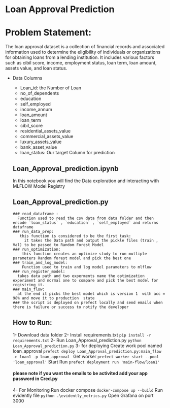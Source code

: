 # Loan Approval Prediction 

# Problem Statement:
The loan approval dataset is a collection of financial records and associated information used to determine the eligibility of individuals or organizations for obtaining loans from a lending institution. It includes various factors such as cibil score, income, employment status, loan term, loan amount, assets value, and loan status. 

        
* Data Columns
  * Loan_id: the Number of Loan 
  * no_of_dependents
  * education
  * self_employed
  * income_annum
  * loan_amount                 
  * loan_term                   
  * cibil_score                 
  * residential_assets_value    
  * commercial_assets_value     
  * luxury_assets_value         
  * bank_asset_value            
  * loan_status: Our target Column for prediction    

  ## Loan_Approval_prediction.ipynb
    In this notebook you will find the Data exploration and interacting with MLFLOW Model Registry
  ## Loan_Approval_prediction.py
      ### read_dataframe :
        Function used to read the csv data from data folder and then encode `loan_status` , `education` , `self_employed` and returns dataframe
      ### run_data_prep:
         this function is considered to be the first task:
           it takes the Data path and output the pickle files (train , Val) to be passed to Random Forest Model
      ### run_optimization:
          this function creates an optimize study to run mutliple parameters Random forest model and pick the best one
      ### train_and_log_model:
          Function used to train and log model parameters to mlflow
      ### run_register_model:
        takes data path and two experments name the optimization experiment and normal one to compare and pick the best model for registring it.
      ### main_flow:
        at the end it picks the best model which is version 1  with acc = 98% and move it to production  state
      ### the script is deployed on prefect locally and send emails when there is failure or success to notify the developer
      
  ## How to Run:
    1- Download data folder
    2- Install requirements.txt
          `pip install -r requirements.txt`
    2- Run Loan_Approval_prediction.py
            `python Loan_Approval_prediction.py`
    3- for deploying
        Create work pool named loan_approval
         `prefect deploy Loan_Approval_prediction.py:main_flow -n loan1 -p loan_approval `
        Get worker
          `prefect worker start --pool 'loan_approval'`
        Start Run
          `prefect deployment run 'main-flow/loan1'`
    #### please note if you want the emails to be activited add your app password in Cred.py
    4- For Monitoring
      Run docker compose
        `docker-compose up --build`
      Run evidently file 
         `python .\evidently_metrics.py`
      Open Grafana on port 3000